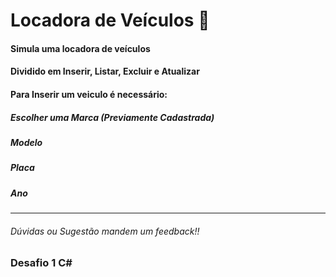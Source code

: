 # Locadora de Veículos :car:

#### Simula uma locadora de veículos

#### Dividido em Inserir, Listar, Excluir e Atualizar

#### Para Inserir um veiculo é necessário:

##### Escolher uma Marca (Previamente Cadastrada)

##### Modelo

##### Placa

##### Ano

---------------------------------------------------------------------------------------



###### Dúvidas ou Sugestão mandem um feedback!!

### Desafio 1 C#







 

